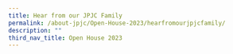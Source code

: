 ```yaml
---
title: Hear from our JPJC Family
permalink: /about-jpjc/Open-House-2023/hearfromourjpjcfamily/
description: ""
third_nav_title: Open House 2023
---
```

